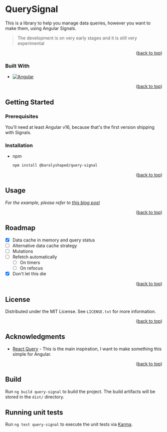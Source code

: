 <a name="readme-top"></a>

# QuerySignal

This is a library to help you manage data queries, however you want to make them, using Angular Signals.

> The development is on very early stages and it is still very experimental

<p align="right">(<a href="#readme-top">back to top</a>)</p>

### Built With

- [![Angular][Angular.io]][Angular-url]

<p align="right">(<a href="#readme-top">back to top</a>)</p>

<!-- GETTING STARTED -->

## Getting Started

### Prerequisites

You'll need at least Angular v16, because that's the first version shipping with Signals.

### Installation

- npm
  ```sh
  npm install @baralyshaped/query-signal
  ```

<p align="right">(<a href="#readme-top">back to top</a>)</p>

<!-- USAGE EXAMPLES -->

## Usage

_For the example, please refer to [this blog post](https://dev.to/michaeljota/learning-angulars-signal-by-creating-a-query-helper-411e)_

<p align="right">(<a href="#readme-top">back to top</a>)</p>

<!-- ROADMAP -->

## Roadmap

- [x] Data cache in memory and query status
- [ ] Alternative data cache strategy
- [ ] Mutations
- [ ] Refetch automatically
  - [ ] On timers
  - [ ] On refocus
- [x] Don't let this die

<p align="right">(<a href="#readme-top">back to top</a>)</p>

<!-- LICENSE -->

## License

Distributed under the MIT License. See `LICENSE.txt` for more information.

<p align="right">(<a href="#readme-top">back to top</a>)</p>

<!-- ACKNOWLEDGMENTS -->

## Acknowledgments

- [React Query](https://github.com/tanstack/query) - This is the main inspiration, I want to make something this simple for Angular.

<p align="right">(<a href="#readme-top">back to top</a>)</p>

## Build

Run `ng build query-signal` to build the project. The build artifacts will be stored in the `dist/` directory.

## Running unit tests

Run `ng test query-signal` to execute the unit tests via [Karma](https://karma-runner.github.io).

<!-- MARKDOWN LINKS & IMAGES -->
<!-- https://www.markdownguide.org/basic-syntax/#reference-style-links -->

[Angular.io]: https://img.shields.io/badge/Angular-DD0031?style=for-the-badge&logo=angular&logoColor=white
[Angular-url]: https://angular.io/
